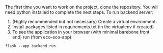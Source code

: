 The first time you want to work on the project, clone the repository. You will need python installed to complete the next steps.
To run backend server:

1. (Highly recommended but not necessary) Create a virtual environment.
2. Install packages listed in requirements.txt (in the virtualenv if created)
3. To see the application in your browser (with minimal barebone front end) run (from eco-eco-app):

```
flask --app backend run
```